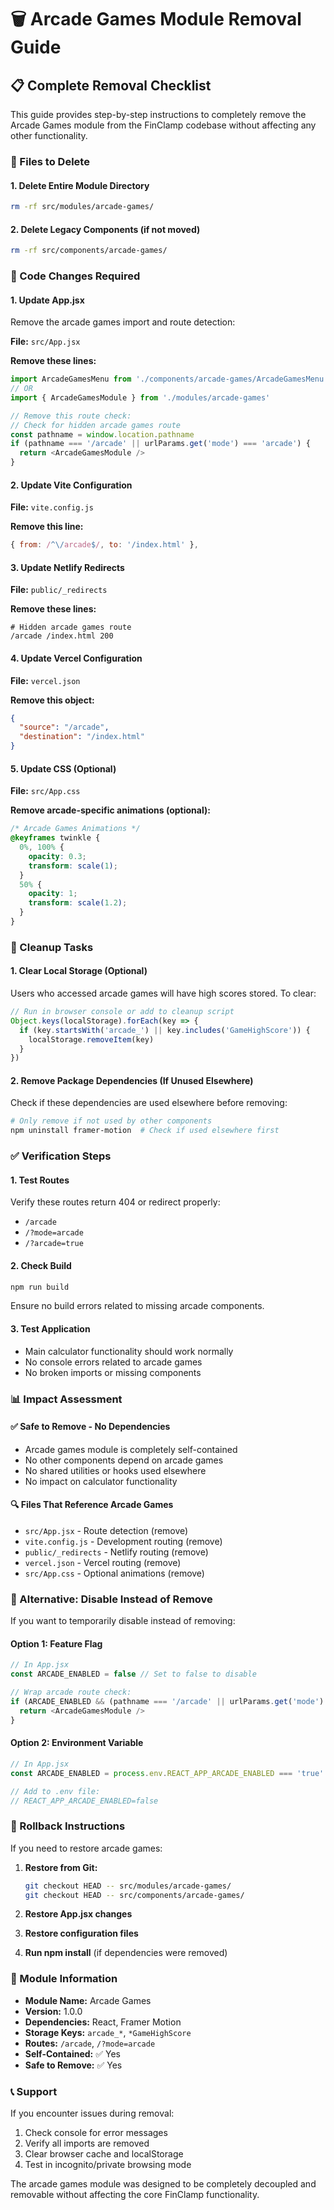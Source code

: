 # 🗑️ Arcade Games Module Removal Guide

## 📋 **Complete Removal Checklist**

This guide provides step-by-step instructions to completely remove the Arcade Games module from the FinClamp codebase without affecting any other functionality.

### **🎯 Files to Delete**

#### **1. Delete Entire Module Directory**
```bash
rm -rf src/modules/arcade-games/
```

#### **2. Delete Legacy Components (if not moved)**
```bash
rm -rf src/components/arcade-games/
```

### **🔧 Code Changes Required**

#### **1. Update App.jsx**
Remove the arcade games import and route detection:

**File:** `src/App.jsx`

**Remove these lines:**
```javascript
import ArcadeGamesMenu from './components/arcade-games/ArcadeGamesMenu'
// OR
import { ArcadeGamesModule } from './modules/arcade-games'

// Remove this route check:
// Check for hidden arcade games route
const pathname = window.location.pathname
if (pathname === '/arcade' || urlParams.get('mode') === 'arcade') {
  return <ArcadeGamesModule />
}
```

#### **2. Update Vite Configuration**
**File:** `vite.config.js`

**Remove this line:**
```javascript
{ from: /^\/arcade$/, to: '/index.html' },
```

#### **3. Update Netlify Redirects**
**File:** `public/_redirects`

**Remove these lines:**
```
# Hidden arcade games route
/arcade /index.html 200
```

#### **4. Update Vercel Configuration**
**File:** `vercel.json`

**Remove this object:**
```json
{
  "source": "/arcade",
  "destination": "/index.html"
}
```

#### **5. Update CSS (Optional)**
**File:** `src/App.css`

**Remove arcade-specific animations (optional):**
```css
/* Arcade Games Animations */
@keyframes twinkle {
  0%, 100% {
    opacity: 0.3;
    transform: scale(1);
  }
  50% {
    opacity: 1;
    transform: scale(1.2);
  }
}
```

### **🧹 Cleanup Tasks**

#### **1. Clear Local Storage (Optional)**
Users who accessed arcade games will have high scores stored. To clear:

```javascript
// Run in browser console or add to cleanup script
Object.keys(localStorage).forEach(key => {
  if (key.startsWith('arcade_') || key.includes('GameHighScore')) {
    localStorage.removeItem(key)
  }
})
```

#### **2. Remove Package Dependencies (If Unused Elsewhere)**
Check if these dependencies are used elsewhere before removing:

```bash
# Only remove if not used by other components
npm uninstall framer-motion  # Check if used elsewhere first
```

### **✅ Verification Steps**

#### **1. Test Routes**
Verify these routes return 404 or redirect properly:
- `/arcade`
- `/?mode=arcade`
- `/?arcade=true`

#### **2. Check Build**
```bash
npm run build
```
Ensure no build errors related to missing arcade components.

#### **3. Test Application**
- Main calculator functionality should work normally
- No console errors related to arcade games
- No broken imports or missing components

### **📊 Impact Assessment**

#### **✅ Safe to Remove - No Dependencies**
- Arcade games module is completely self-contained
- No other components depend on arcade games
- No shared utilities or hooks used elsewhere
- No impact on calculator functionality

#### **🔍 Files That Reference Arcade Games**
- `src/App.jsx` - Route detection (remove)
- `vite.config.js` - Development routing (remove)
- `public/_redirects` - Netlify routing (remove)
- `vercel.json` - Vercel routing (remove)
- `src/App.css` - Optional animations (remove)

### **🚀 Alternative: Disable Instead of Remove**

If you want to temporarily disable instead of removing:

#### **Option 1: Feature Flag**
```javascript
// In App.jsx
const ARCADE_ENABLED = false // Set to false to disable

// Wrap arcade route check:
if (ARCADE_ENABLED && (pathname === '/arcade' || urlParams.get('mode') === 'arcade')) {
  return <ArcadeGamesModule />
}
```

#### **Option 2: Environment Variable**
```javascript
// In App.jsx
const ARCADE_ENABLED = process.env.REACT_APP_ARCADE_ENABLED === 'true'

// Add to .env file:
// REACT_APP_ARCADE_ENABLED=false
```

### **📝 Rollback Instructions**

If you need to restore arcade games:

1. **Restore from Git:**
   ```bash
   git checkout HEAD -- src/modules/arcade-games/
   git checkout HEAD -- src/components/arcade-games/
   ```

2. **Restore App.jsx changes**
3. **Restore configuration files**
4. **Run npm install** (if dependencies were removed)

### **🎯 Module Information**

- **Module Name:** Arcade Games
- **Version:** 1.0.0
- **Dependencies:** React, Framer Motion
- **Storage Keys:** `arcade_*`, `*GameHighScore`
- **Routes:** `/arcade`, `/?mode=arcade`
- **Self-Contained:** ✅ Yes
- **Safe to Remove:** ✅ Yes

### **📞 Support**

If you encounter issues during removal:

1. Check console for error messages
2. Verify all imports are removed
3. Clear browser cache and localStorage
4. Test in incognito/private browsing mode

The arcade games module was designed to be completely decoupled and removable without affecting the core FinClamp functionality.
